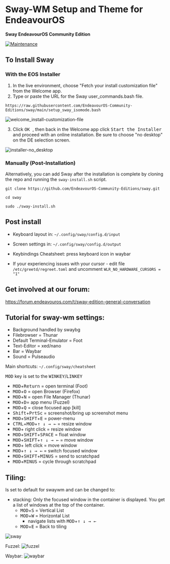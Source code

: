 # Sway-WM Setup and Theme for EndeavourOS

**Sway EndeavourOS Community Edition**

[![Maintenance](https://img.shields.io/maintenance/yes/2024.svg)]()

## To Install Sway

### With the EOS Installer

1. In the live environment, choose "Fetch your install customization file" from the Welcome app.
2. Type or paste the URL for the Sway user_commands.bash file.
```
https://raw.githubusercontent.com/EndeavourOS-Community-Editions/sway/main/setup_sway_isomode.bash
```
![welcome_install-customization-file](https://github.com/user-attachments/assets/b4b9e882-0e53-4e11-be10-a92e5b55cefb)

3. Click <kbd> OK </kbd>, then back in the Welcome app click <kbd> Start the Installer </kbd> and proceed with an online installation. Be sure to choose "no desktop" on the DE selection screen.

![installer-no_desktop](https://github.com/user-attachments/assets/f9146bf2-e0ab-4e0a-9b6a-89ad5eed5a29)


### Manually (Post-Installation)

Alternatively, you can add Sway after the installation is complete by cloning the repo and running the `sway-install.sh` script.

    git clone https://github.com/EndeavourOS-Community-Editions/sway.git

    cd sway

    sudo ./sway-install.sh
    
## Post install

- Keyboard layout in: `~/.config/sway/config.d/input`
- Screen settings in: `~/.config/sway/config.d/output`
- Keybindings Cheatsheet: press keyboard icon in waybar

- If your experiencing issues with your cursor - edit file `/etc/greetd/regreet.toml` and uncomment `WLR_NO_HARDWARE_CURSORS = "1"`     
 
## Get involved at our forum:
https://forum.endeavouros.com/t/sway-edition-general-conversation

## Tutorial for sway-wm settings:

 - Background handled by swaybg
 - Filebrowser = Thunar
 - Default Terminal-Emulator = Foot
 - Text-Editor = xed/nano
 - Bar = Waybar
 - Sound = Pulseaudio

Main shortcuts: `~/.config/sway/cheatsheet`


<kbd>MOD</kbd> key is set to the <kbd>WINKEY</kbd>/<kbd>LINKEY</kbd>

 - <kbd>MOD</kbd>+<kbd>Return</kbd> = open terminal (Foot)
 - <kbd>MOD</kbd>+<kbd>O</kbd> = open Browser (Firefox)
 - <kbd>MOD</kbd>+<kbd>N</kbd> = open File Manager (Thunar)
 - <kbd>MOD</kbd>+<kbd>D</kbd>= app menu (Fuzzel)
 - <kbd>MOD</kbd>+<kbd>Q</kbd> = close focused app [kill]
 - <kbd>Shift</kbd>+<kbd>PrtSc</kbd> = screenshot/bring up screenshot menu
 - <kbd>MOD</kbd>+<kbd>SHIFT</kbd>+<kbd>E</kbd> = power-menu
 - <kbd>CTRL</kbd>+<kbd>MOD</kbd>+<kbd>↑ ↓ → ←</kbd> = resize window
 - <kbd>MOD</kbd>+ right click = resize window
 - <kbd>MOD</kbd>+<kbd>SHIFT</kbd>+<kbd>SPACE</kbd> = float window
 - <kbd>MOD</kbd>+<kbd>SHIFT</kbd>+<kbd>↑ ↓ → ←</kbd> = move window
 - <kbd>MOD</kbd>+ left click = move window
 - <kbd>MOD</kbd>+<kbd>↑ ↓ → ←</kbd> = switch focused window
 - <kbd>MOD</kbd>+<kbd>SHIFT</kbd>+<kbd>MINUS</kbd> = send to scratchpad
 - <kbd>MOD</kbd>+<kbd>MINUS</kbd> = cycle through scratchpad
 
 
 

## Tiling:

Is set to default for swaywm and can be changed to:

- stacking: Only the focused window in the container is displayed. You get a list of windows at the top of the container. 
   - <kbd>MOD</kbd>+<kbd>S</kbd> = Vertical List
   - <kbd>MOD</kbd>+<kbd>W</kbd> = Horizontal List
     - navigate lists with <kbd>MOD</kbd>+<kbd>↑ ↓ → ←</kbd> 
   - <kbd>MOD</kbd>+<kbd>E</kbd> = Back to tiling
   
![sway](https://github.com/user-attachments/assets/9f4bbdac-e478-4918-bdac-da4d83cece42)

Fuzzel:
![fuzzel](https://github.com/user-attachments/assets/fa4d38ba-abcd-4cd9-af9b-4ef6f678b594)

Waybar:
![waybar](https://github.com/user-attachments/assets/6a4cc6f0-95dc-4a47-a6f9-7c5f853b9b70)


